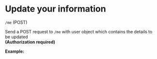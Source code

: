 # Update your information
`/me` (POST)  
  
  
Send a POST request to `/me` with user object which contains the details to be updated  
**(Authorization required)**  
  
**Example:**  

```json

```